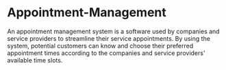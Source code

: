 # Appointment-Management
An appointment management system is a software used by companies and service providers to streamline their service appointments. By using the system, potential customers can know and choose their preferred appointment times according to the companies and service providers' available time slots.
